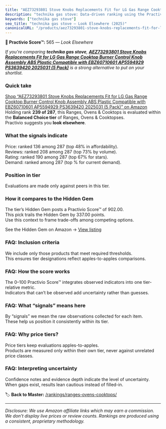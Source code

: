 ```yaml
---
title: "AEZ73293801 Stove Knobs Replacements Fit for LG Gas Range Cooktop Burner Control Knob Assembly ABS Plastic Compatible with EBZ60710601 AP5594929 PS3639420 2025031 (5 Pack)"
description: "technika gas stove: Data-driven ranking using the Practivio Score™. Positioned by quality, value, demand, findability, momentum."
keywords: ["technika gas stove"]
seo_title: "technika gas stove — Look Elsewhere (2025)"
canonicalURL: "/products/aez73293801-stove-knobs-replacements-fit-for-lg-gas-range-cooktop-burner-control-knob-assembly-abs-plastic-compatible-with-ebz60710601-ap5594929-ps3639420-2025031-5-pack-B0D2Q3HMRC/"
---
```


**🚫 Practivio Score™:** 565 — _Look Elsewhere_


*If you're comparing **technika gas stove**, **[AEZ73293801 Stove Knobs Replacements Fit for LG Gas Range Cooktop Burner Control Knob Assembly ABS Plastic Compatible with EBZ60710601 AP5594929 PS3639420 2025031 (5 Pack)](https://www.amazon.com/dp/B0D2Q3HMRC?tag=practivio-20)** is a strong alternative to put on your shortlist.*
### Quick take
[Shop “AEZ73293801 Stove Knobs Replacements Fit for LG Gas Range Cooktop Burner Control Knob Assembly ABS Plastic Compatible with EBZ60710601 AP5594929 PS3639420 2025031 (5 Pack)” on Amazon](https://www.amazon.com/dp/B0D2Q3HMRC?tag=practivio-20)
Holding rank **239 of 287**, this Ranges, Ovens & Cooktops is evaluated within the **Balanced Choice tier** of Ranges, Ovens & Cooktopses.  
Practivio suggests you **look elsewhere**.

### What the signals indicate
Price: ranked 136 among 287 (top 48% in affordability).  
Reviews: ranked 208 among 287 (top 73% by volume).  
Rating: ranked 190 among 287 (top 67% for stars).  
Demand: ranked  among 287 (top % for current demand).

### Position in tier
Evaluations are made only against peers in this tier.

### How it compares to the Hidden Gem
The tier’s Hidden Gem posts a Practivio Score™ of 902.00.  
This pick trails the Hidden Gem by 337.00 points.  
Use this context to frame trade-offs among competing options.  

See the Hidden Gem on Amazon → [View listing](https://www.amazon.com/dp/B0824W5FWS?tag=practivio-20)

### FAQ: Inclusion criteria
We include only those products that meet required thresholds.  
This ensures tier designations reflect apples-to-apples comparisons.

### FAQ: How the score works
The 0–100 Practivio Score™ integrates observed indicators into one tier-relative metric.  
Indicators that can’t be observed add uncertainty rather than guesses.

### FAQ: What “signals” means here
By “signals” we mean the raw observations collected for each item.  
These help us position it consistently within its tier.

### FAQ: Why price tiers?
Price tiers keep evaluations apples-to-apples.  
Products are measured only within their own tier, never against unrelated price classes.

### FAQ: Interpreting uncertainty
Confidence notes and evidence depth indicate the level of uncertainty.  
When gaps exist, results lean cautious instead of filled-in.


🏷️ **Back to Master:** [/rankings/ranges-ovens-cooktops/](/rankings/ranges-ovens-cooktops/)

---
_Disclosure: We use Amazon affiliate links which may earn a commission. We don’t display live prices or review counts. Rankings are produced using a consistent, proprietary methodology._

